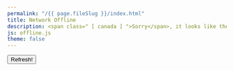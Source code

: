 ```yaml
---
permalink: "/{{ page.fileSlug }}/index.html"
title: Network Offline
description: <span class=" [ canada ] ">Sorry</span>, it looks like there's a problem with your Internet connection.
js: offline.js
theme: false
---
```


<nav class=" [ buttons-list ] " role="navigation">
  <button onclick="window.location.reload()" aria-label="Refresh">Refresh!</button>
</nav>
